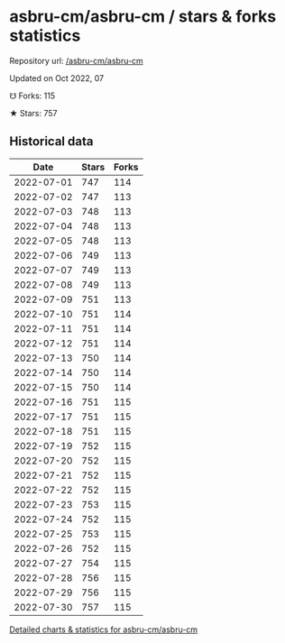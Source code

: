 # asbru-cm/asbru-cm / stars & forks statistics

Repository url: [/asbru-cm/asbru-cm](https://github.com/asbru-cm/asbru-cm)

Updated on Oct 2022, 07

☋ Forks: 115

★ Stars: 757

## Historical data
| Date | Stars | Forks |
|------|-------|-------|
| 2022-07-01 | 747 | 114 | 
| 2022-07-02 | 747 | 113 | 
| 2022-07-03 | 748 | 113 | 
| 2022-07-04 | 748 | 113 | 
| 2022-07-05 | 748 | 113 | 
| 2022-07-06 | 749 | 113 | 
| 2022-07-07 | 749 | 113 | 
| 2022-07-08 | 749 | 113 | 
| 2022-07-09 | 751 | 113 | 
| 2022-07-10 | 751 | 114 | 
| 2022-07-11 | 751 | 114 | 
| 2022-07-12 | 751 | 114 | 
| 2022-07-13 | 750 | 114 | 
| 2022-07-14 | 750 | 114 | 
| 2022-07-15 | 750 | 114 | 
| 2022-07-16 | 751 | 115 | 
| 2022-07-17 | 751 | 115 | 
| 2022-07-18 | 751 | 115 | 
| 2022-07-19 | 752 | 115 | 
| 2022-07-20 | 752 | 115 | 
| 2022-07-21 | 752 | 115 | 
| 2022-07-22 | 752 | 115 | 
| 2022-07-23 | 753 | 115 | 
| 2022-07-24 | 752 | 115 | 
| 2022-07-25 | 753 | 115 | 
| 2022-07-26 | 752 | 115 | 
| 2022-07-27 | 754 | 115 | 
| 2022-07-28 | 756 | 115 | 
| 2022-07-29 | 756 | 115 | 
| 2022-07-30 | 757 | 115 | 


[Detailed charts & statistics for asbru-cm/asbru-cm](https://reviewgithub.com/rep/asbru-cm/asbru-cm)
